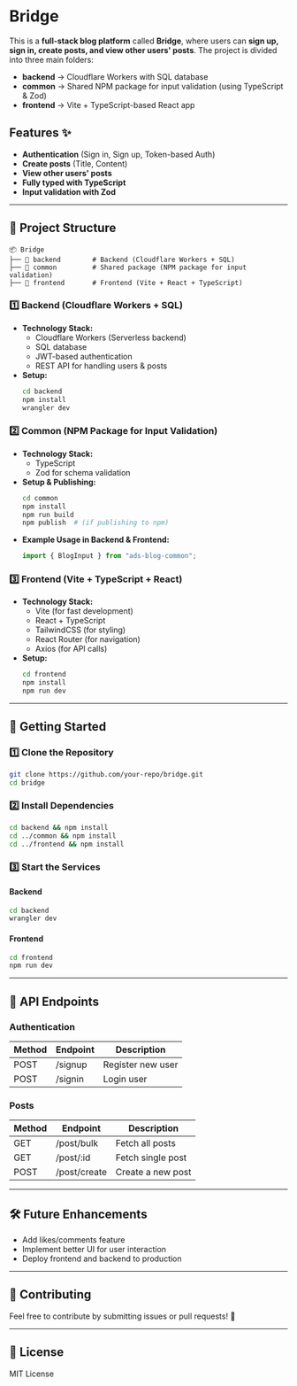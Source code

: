 # Bridge

This is a **full-stack blog platform** called **Bridge**, where users can **sign up, sign in, create posts, and view other users' posts**. The project is divided into three main folders:

- **backend** → Cloudflare Workers with SQL database
- **common** → Shared NPM package for input validation (using TypeScript & Zod)
- **frontend** → Vite + TypeScript-based React app

## Features ✨
- **Authentication** (Sign in, Sign up, Token-based Auth)
- **Create posts** (Title, Content)
- **View other users' posts**
- **Fully typed with TypeScript**
- **Input validation with Zod**

---

## 📂 Project Structure

```
📦 Bridge
├── 📁 backend        # Backend (Cloudflare Workers + SQL)
├── 📁 common         # Shared package (NPM package for input validation)
├── 📁 frontend       # Frontend (Vite + React + TypeScript)
```

### 1️⃣ Backend (Cloudflare Workers + SQL)
- **Technology Stack:**
  - Cloudflare Workers (Serverless backend)
  - SQL database
  - JWT-based authentication
  - REST API for handling users & posts
- **Setup:**
  ```sh
  cd backend
  npm install
  wrangler dev
  ```

### 2️⃣ Common (NPM Package for Input Validation)
- **Technology Stack:**
  - TypeScript
  - Zod for schema validation
- **Setup & Publishing:**
  ```sh
  cd common
  npm install
  npm run build
  npm publish  # (if publishing to npm)
  ```
- **Example Usage in Backend & Frontend:**
  ```ts
  import { BlogInput } from "ads-blog-common";
  ```

### 3️⃣ Frontend (Vite + TypeScript + React)
- **Technology Stack:**
  - Vite (for fast development)
  - React + TypeScript
  - TailwindCSS (for styling)
  - React Router (for navigation)
  - Axios (for API calls)
- **Setup:**
  ```sh
  cd frontend
  npm install
  npm run dev
  ```

---

## 🚀 Getting Started

### 1️⃣ Clone the Repository
```sh
git clone https://github.com/your-repo/bridge.git
cd bridge
```

### 2️⃣ Install Dependencies
```sh
cd backend && npm install
cd ../common && npm install
cd ../frontend && npm install
```

### 3️⃣ Start the Services
#### Backend
```sh
cd backend
wrangler dev
```
#### Frontend
```sh
cd frontend
npm run dev
```

---

## 📜 API Endpoints
### Authentication
| Method | Endpoint     | Description         |
|--------|-------------|---------------------|
| POST   | /signup     | Register new user  |
| POST   | /signin     | Login user         |

### Posts
| Method | Endpoint         | Description            |
|--------|-----------------|------------------------|
| GET    | /post/bulk      | Fetch all posts       |
| GET    | /post/:id       | Fetch single post     |
| POST   | /post/create    | Create a new post     |

---

## 🛠 Future Enhancements
- Add likes/comments feature
- Implement better UI for user interaction
- Deploy frontend and backend to production

---

## 🤝 Contributing
Feel free to contribute by submitting issues or pull requests! 🙌

---

## 📜 License
MIT License

